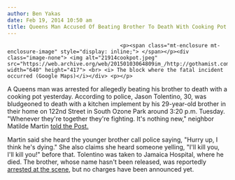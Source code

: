 ```yaml
---
author: Ben Yakas
date: Feb 19, 2014 10:50 am
title: Queens Man Accused Of Beating Brother To Death With Cooking Pot
---
```


	
										<p><span class="mt-enclosure mt-enclosure-image" style="display: inline;"> </span></p><div class="image-none"> <img alt="21914cookpot.jpeg" src="https://web.archive.org/web/20150103064809im_/http://gothamist.com/attachments/byakas/21914cookpot.jpeg" width="640" height="417"> <br> <i> The block where the fatal incident occurred (Google Maps)</i></div> <p></p>

<p>A Queens man was arrested for allegedly beating his brother to death with a cooking pot yesterday. According to police, Jason Tolentino, 30, was bludgeoned to death with a kitchen implement by his 29-year-old brother in their home on 122nd Street in South Ozone Park around 3:20 p.m. Tuesday. &quot;Whenever they&apos;re together they&apos;re fighting. It&apos;s nothing new,&quot; neighbor Matilde Martin <a href="https://web.archive.org/web/20150103064809/http://nypost.com/2014/02/19/man-beat-brother-dead-with-a-cooking-pot-sources/">told the Post.</a></p>

<p>Martin said she heard the younger brother call police saying, &quot;Hurry up, I think he&apos;s dying.&quot; She also claims she heard someone yelling, &quot;I&apos;ll kill you, I&apos;ll kill you!&quot; before that. Tolentino was taken to Jamaica Hospital, where he died. The brother, whose name hasn&apos;t been released, was reportedly <a href="https://web.archive.org/web/20150103064809/http://www.nydailynews.com/new-york/nyc-crime/man-kills-brother-frying-pan-head-queens-article-1.1619311">arrested at the scene</a>, but no charges have been announced yet.</p>					
										
									
				